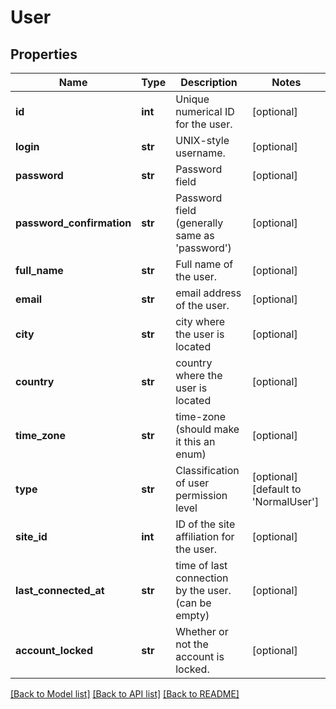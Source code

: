 # User

## Properties
Name | Type | Description | Notes
------------ | ------------- | ------------- | -------------
**id** | **int** | Unique numerical ID for the user. | [optional] 
**login** | **str** | UNIX-style username. | [optional] 
**password** | **str** | Password field | [optional] 
**password_confirmation** | **str** | Password field (generally same as &#39;password&#39;) | [optional] 
**full_name** | **str** | Full name of the user. | [optional] 
**email** | **str** | email address of the user. | [optional] 
**city** | **str** | city where the user is located | [optional] 
**country** | **str** | country where the user is located | [optional] 
**time_zone** | **str** | time-zone (should make it this an enum) | [optional] 
**type** | **str** | Classification of user permission level | [optional] [default to 'NormalUser']
**site_id** | **int** | ID of the site affiliation for the user. | [optional] 
**last_connected_at** | **str** | time of last connection by the user. (can be empty) | [optional] 
**account_locked** | **str** | Whether or not the account is locked. | [optional] 

[[Back to Model list]](../README.md#documentation-for-models) [[Back to API list]](../README.md#documentation-for-api-endpoints) [[Back to README]](../README.md)


